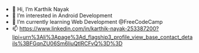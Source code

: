 - 👋 Hi, I’m Karthik Nayak
- 👀 I’m interested in Android Development
- 🌱 I’m currently learning Web Development @FreeCodeCamp
- 📫 https://www.linkedin.com/in/karthik-nayak-253387200?lipi=urn%3Ali%3Apage%3Ad_flagship3_profile_view_base_contact_details%3BFGqnZU06Sm6liuQtlRCFvQ%3D%3D

<!---
karthiknayak6/karthiknayak6 is a ✨ special ✨ repository because its `README.md` (this file) appears on your GitHub profile.
You can click the Preview link to take a look at your changes.
--->
